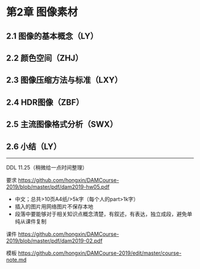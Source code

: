 # 第2章 图像素材

## 2.1 图像的基本概念（LY）
## 2.2 颜⾊空间（ZHJ）
## 2.3 图像压缩⽅法与标准（LXY）
## 2.4 HDR图像（ZBF）
## 2.5 主流图像格式分析（SWX）
## 2.6 ⼩结（LY）


---

DDL
11.25（稍微给一点时间整理）

要求
https://github.com/hongxin/DAMCourse-2019/blob/master/pdf/dam2019-hw05.pdf

- 中文；总共>10页A4纸/>5k字（每个人的part>1k字）
- 插入的图片用网络图片不保存本地
- 段落中要能够对于相关知识点概念清楚，有叙述，有表达，独立成段，避免单纯从课件复制

课件
https://github.com/hongxin/DAMCourse-2019/blob/master/pdf/dam2019-02.pdf

模板
https://github.com/hongxin/DAMCourse-2019/edit/master/course-note.md
